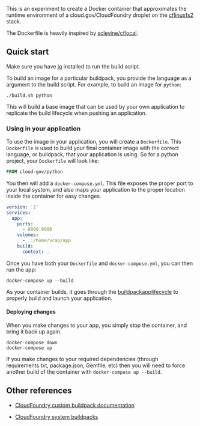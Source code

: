 This is an experiment to create a Docker container that approximates
the runtime environment of a cloud.gov/CloudFoundry droplet on the
[cflinuxfs2][] stack.

The Dockerfile is heavily inspired by [sclevine/cflocal][].

## Quick start
Make sure you have [jq][] installed to run the build script.

To build an image for a particular buildpack, you provide the language
as a argument to the build script. For example, to build an image for `python`:

```shell
./build.sh python
```

This will build a base image that can be used by your own application
to replicate the build lifecycle when pushing an application.

### Using in your application
To use the image in your application, you will create a `Dockerfile`. This `Dockerfile` is used to build your final container image with the correct language, or buildpack, that your application is using.  So for a python project, your `Dockerfile` will look like:

```Dockerfile
FROM cloud-gov/python
```

You then will add a `docker-compose.yml`. This file exposes the proper port
to your local system, and also maps your application to the proper location
inside the container for easy changes.

```yaml
version: '2'
services:
  app:
    ports:
      - 8080:8080
    volumes:
      - .:/home/vcap/app
    build:
      context: .
```

Once you have both your `Dockerfile` and `docker-compose.yml`, you can then
run the app:

```shell
docker-compose up --build
```

As your container builds, it goes through the [buildpackapplifecycle][] to properly build and launch your application.

#### Deploying changes
When you make changes to your app, you simply stop the container, and bring it back up again.

```shell
docker-compose down
docker-compose up
```

If you make changes to your required dependencies (through requirements.txt, package.json, Gemfile, etc) then you will need to force another build of the container with `docker-compose up --build`.

## Other references

* [CloudFoundry custom buildpack documentation][cfdocs]

* [CloudFoundry system buildpacks][buildpacks]

[jq]: https://stedolan.github.io/jq/
[cflinuxfs2]: https://github.com/cloudfoundry/stacks/tree/master/cflinuxfs2
[sclevine/cflocal]: https://github.com/sclevine/cflocal
[buildpackapplifecycle]: https://github.com/cloudfoundry/buildpackapplifecycle
[cfdocs]: https://docs.cloudfoundry.org/buildpacks/custom.html
[buildpacks]: https://docs.cloudfoundry.org/buildpacks/#system-buildpacks
